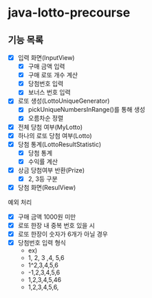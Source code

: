 # java-lotto-precourse

## 기능 목록
- [x] 입력 화면(InputView)
    - [x] 구매 금액 입력
    - [x] 구매 로또 개수 계산
    - [x] 당첨번호 입력
    - [x] 보너스 번호 입력
- [x] 로또 생성(LottoUniqueGenerator)
    - [x] pickUniqueNumbersInRange()를 통해 생성
    - [x] 오름차순 정렬
- [x] 전체 당첨 여부(MyLotto)
- [x] 하나의 로또 당첨 여부(Lotto)
- [x] 당첨 통계(LottoResultStatistic)
    - [x] 당첨 통계
    - [x] 수익률 계산
- [x] 상금 당첨여부 반환(Prize)
  - [x] 2, 3등 구분
- [x] 당첨 화면(ResulView)

예외 처리
- [x] 구매 금액 1000원 미만
- [x] 로또 한장 내 중복 번호 있을 시
- [x] 로또 한장이 숫자가 6개가 아닐 경우
- [x] 당첨번호 입력 형식 
  - ex)
  - 1, 2, 3 ,4, 5,6
  - 1^2,3,4,5,6
  - -1,2,3,4,5,6
  - 1,2,3,4,5,46
  - 1,2,3,4,5,6,
